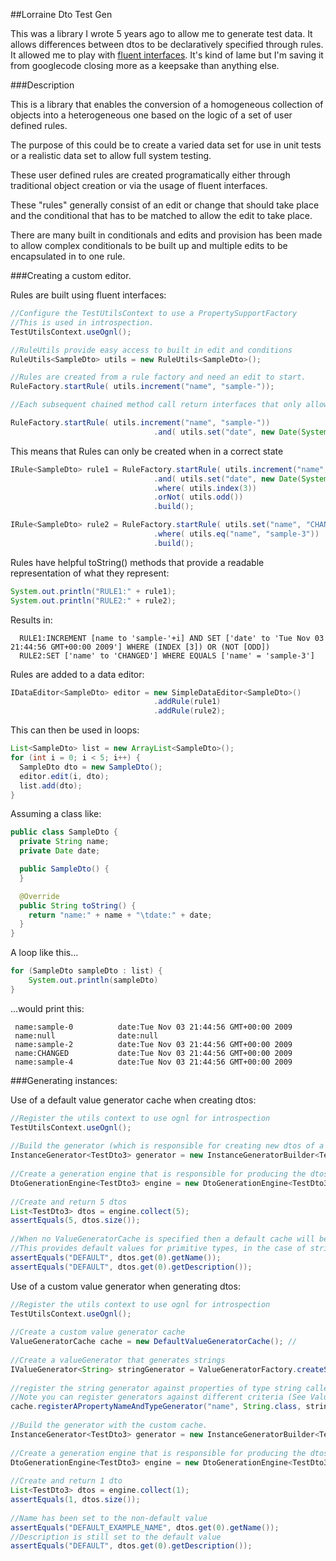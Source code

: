 ##Lorraine Dto Test Gen

This was a library I wrote 5 years ago to allow me to generate test data. It allows differences between dtos to be declaratively specified through rules.
It allowed me to play with [fluent interfaces](http://martinfowler.com/bliki/FluentInterface.html). It's kind of lame but I'm saving it from googlecode closing more as a keepsake than anything else.  

###Description

This is a library that enables the conversion of a homogeneous collection of objects into a heterogeneous one based on the logic of a set of user defined rules.

The purpose of this could be to create a varied data set for use in unit tests or a realistic data set to allow full system testing.

These user defined rules are created programatically either through traditional object creation or via the usage of fluent interfaces.

These "rules" generally consist of an edit or change that should take place and the conditional that has to be matched to allow the edit to take place.

There are many built in conditionals and edits and provision has been made to allow complex conditionals to be built up and multiple edits to be encapsulated in to one rule.

###Creating a custom editor.

Rules are built using fluent interfaces:

```java
//Configure the TestUtilsContext to use a PropertySupportFactory
//This is used in introspection.
TestUtilsContext.useOgnl();

//RuleUtils provide easy access to built in edit and conditions
RuleUtils<SampleDto> utils = new RuleUtils<SampleDto>();

//Rules are created from a rule factory and need an edit to start. 
RuleFactory.startRule( utils.increment("name", "sample-"));

//Each subsequent chained method call return interfaces that only allows the writer to //call methods in the correct order.

RuleFactory.startRule( utils.increment("name", "sample-"))  
                                .and( utils.set("date", new Date(System.currentTimeMillis())));
```

This means that Rules can only be created when in a correct state

```java
IRule<SampleDto> rule1 = RuleFactory.startRule( utils.increment("name", "sample-")) 
                                .and( utils.set("date", new Date(System.currentTimeMillis()))) 
                                .where( utils.index(3)) 
                                .orNot( utils.odd()) 
                                .build();

IRule<SampleDto> rule2 = RuleFactory.startRule( utils.set("name", "CHANGED"))
                                .where( utils.eq("name", "sample-3")) 
                                .build();
```

Rules have helpful toString() methods that provide a readable representation of what they represent:

```java
System.out.println("RULE1:" + rule1);
System.out.println("RULE2:" + rule2);
```

Results in:
```
  RULE1:INCREMENT [name to 'sample-'+i] AND SET ['date' to 'Tue Nov 03 21:44:56 GMT+00:00 2009'] WHERE (INDEX [3]) OR (NOT [ODD]) 
  RULE2:SET ['name' to 'CHANGED'] WHERE EQUALS ['name' = 'sample-3']
```

Rules are added to a data editor:

```java
IDataEditor<SampleDto> editor = new SimpleDataEditor<SampleDto>() 
                                .addRule(rule1) 
                                .addRule(rule2);
```

This can then be used in loops:

```java
List<SampleDto> list = new ArrayList<SampleDto>();
for (int i = 0; i < 5; i++) {
  SampleDto dto = new SampleDto();
  editor.edit(i, dto);
  list.add(dto);
}
```

Assuming a class like:

```java
public class SampleDto {
  private String name;
  private Date date;

  public SampleDto() {
  }

  @Override
  public String toString() {
    return "name:" + name + "\tdate:" + date;
  }
}
```

A loop like this...

```java
for (SampleDto sampleDto : list) {
    System.out.println(sampleDto)
}
```

...would print this:

```
 name:sample-0          date:Tue Nov 03 21:44:56 GMT+00:00 2009
 name:null              date:null
 name:sample-2          date:Tue Nov 03 21:44:56 GMT+00:00 2009
 name:CHANGED           date:Tue Nov 03 21:44:56 GMT+00:00 2009
 name:sample-4          date:Tue Nov 03 21:44:56 GMT+00:00 2009
```
###Generating instances:

Use of a default value generator cache when creating dtos:

```java
//Register the utils context to use ognl for introspection
TestUtilsContext.useOgnl();
                
//Build the generator (which is responsible for creating new dtos of a specific type).
InstanceGenerator<TestDto3> generator = new InstanceGeneratorBuilder<TestDto3>(TestDto3.class).build();
                
//Create a generation engine that is responsible for producing the dtos and applying visitors to them.
DtoGenerationEngine<TestDto3> engine = new DtoGenerationEngine<TestDto3>(TestDto3.class, generator);
                
//Create and return 5 dtos
List<TestDto3> dtos = engine.collect(5);
assertEquals(5, dtos.size());
                
//When no ValueGeneratorCache is specified then a default cache will be used.
//This provides default values for primitive types, in the case of strings the value "DEFAULT"
assertEquals("DEFAULT", dtos.get(0).getName());
assertEquals("DEFAULT", dtos.get(0).getDescription());
```

Use of a custom value generator when generating dtos:

```java
//Register the utils context to use ognl for introspection
TestUtilsContext.useOgnl();
                
//Create a custom value generator cache
ValueGeneratorCache cache = new DefaultValueGeneratorCache(); //
                
//Create a valueGenerator that generates strings
IValueGenerator<String> stringGenerator = ValueGeneratorFactory.createStringGenerator("DEFAULT_EXAMPLE_NAME");
                
//register the string generator against properties of type string called name.
//Note you can register generators against different criteria (See ValueGeneratorCache.java) 
cache.registerAPropertyNameAndTypeGenerator("name", String.class, stringGenerator);
                
//Build the generator with the custom cache.
InstanceGenerator<TestDto3> generator = new InstanceGeneratorBuilder<TestDto3>(TestDto3.class, cache).build();
                
//Create a generation engine that is responsible for producing the dtos and applying visitors to them.
DtoGenerationEngine<TestDto3> engine = new DtoGenerationEngine<TestDto3>(TestDto3.class, generator);
                
//Create and return 1 dto
List<TestDto3> dtos = engine.collect(1);
assertEquals(1, dtos.size());
                
//Name has been set to the non-default value
assertEquals("DEFAULT_EXAMPLE_NAME", dtos.get(0).getName());
//Description is still set to the default value
assertEquals("DEFAULT", dtos.get(0).getDescription());
```


